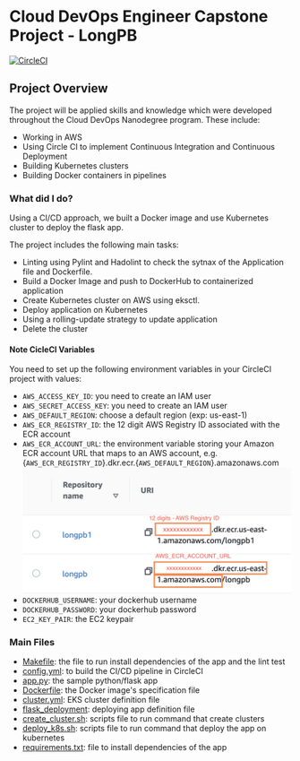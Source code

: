 # Cloud DevOps Engineer Capstone Project - LongPB

[![CircleCI](https://dl.circleci.com/status-badge/img/gh/longpb91/udacity_aws_devops_capstone/tree/master.svg?style=svg)](https://dl.circleci.com/status-badge/redirect/gh/longpb91/udacity_aws_devops_capstone/tree/master)

## Project Overview

The project will be applied skills and knowledge which were developed throughout the Cloud DevOps Nanodegree program. These include:

* Working in AWS
* Using Circle CI to implement Continuous Integration and Continuous Deployment
* Building Kubernetes clusters
* Building Docker containers in pipelines

### What did I do?

Using a CI/CD approach, we built a Docker image and use Kubernetes cluster to deploy the flask app.

The project includes the following main tasks:
- Linting using Pylint and Hadolint to check the sytnax of the Application file and Dockerfile.
- Build a Docker Image and push to DockerHub to containerized application
- Create Kubernetes cluster on AWS using eksctl.
- Deploy application on Kubernetes
- Using a rolling-update strategy to update application
- Delete the cluster

#### Note CicleCI Variables

You need to set up the following environment variables in your CircleCI project with values:

* `AWS_ACCESS_KEY_ID`: you need to create an IAM user
* `AWS_SECRET_ACCESS_KEY`: you need to create an IAM user
* `AWS_DEFAULT_REGION`: choose a default region (exp: us-east-1)
* `AWS_ECR_REGISTRY_ID`: the 12 digit AWS Registry ID associated with the ECR account
* `AWS_ECR_ACCOUNT_URL`: the environment variable storing your Amazon ECR account URL that maps to an AWS account, e.g. {`AWS_ECR_REGISTRY_ID`}.dkr.ecr.{`AWS_DEFAULT_REGION`}.amazonaws.com 
![ECR](AWS_registry_id_and_ECR_Account_URL.png)
* `DOCKERHUB_USERNAME`: your dockerhub username
* `DOCKERHUB_PASSWORD`: your dockerhub password
* `EC2_KEY_PAIR`: the EC2 keypair
  
### Main Files

* [Makefile](./Makefile): the file to run install dependencies of the app and the lint test
* [config.yml](.circleci/config.yml): to build the CI/CD pipeline in CircleCI
* [app.py](./app.py): the sample python/flask app
* [Dockerfile](./Dockerfile): the Docker image's specification file
* [cluster.yml](./eks_cluster.yml): EKS cluster definition file
* [flask_deployment](./flask_deployment): deploying app definition file
* [create_cluster.sh](./create_cluster.sh): scripts file to run command that create clusters
* [deploy_k8s.sh](./deploy_k8s.sh): scripts file to run command that deploy the app on kubernetes
* [requirements.txt](./requirements.txt): file to install dependencies of the app